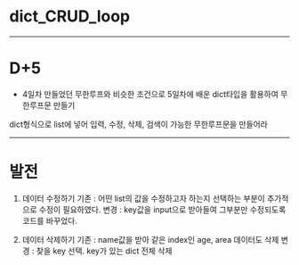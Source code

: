 # dict_CRUD_loop
---
# D+5
* 4일차 만들었던 무한루프와 비슷한 조건으로 5일차에 배운 dict타입을 활용하여 무한루프문 만들기

dict형식으로 list에 넣어 입력, 수정, 삭제, 검색이 가능한 무한루프문을 만들어라

---
# 발전
1. 데이터 수정하기
기존 : 어떤 list의 값을 수정하고자 하는지 선택하는 부분이 추가적으로 수정이 필요하였다.
변경 : key값을 input으로 받아들여 그부분만 수정되도록 코드를 바꾸었다.

2. 데이터 삭제하기
기존 : name값을 받아 같은 index인 age, area 데이터도 삭제
변경 : 찾을 key 선택. key가 있는 dict 전체 삭제
